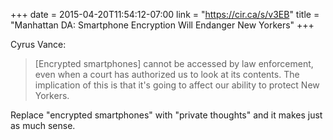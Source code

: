 +++
date = 2015-04-20T11:54:12-07:00
link = "https://cir.ca/s/v3EB"
title = "Manhattan DA: Smartphone Encryption Will Endanger New Yorkers"
+++

Cyrus Vance:

>[Encrypted smartphones] cannot be accessed by law enforcement, even when a court has authorized us to look at its contents. The implication of this is that it's going to affect our ability to protect New Yorkers.

Replace "encrypted smartphones" with "private thoughts" and it makes just as much sense.
